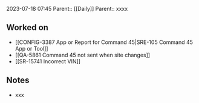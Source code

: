 2023-07-18 07:45
Parent:: [[Daily]] 
Parent:: xxxx






## Worked on

- [[CONFIG-3387 App or Report for Command 45|SRE-105 Command 45 App or Tool]]
- [[QA-5861 Command 45 not sent when site changes]]
- [[SR-15741 Incorrect VIN]]

## Notes

- xxx





